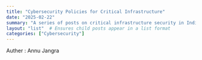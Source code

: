 ```yaml
---
title: "Cybersecurity Policies for Critical Infrastructure"
date: "2025-02-22"
summary: "A series of posts on critical infrastructure security in India."
layout: "list"  # Ensures child posts appear in a list format
categories: ["Cybersecurity"]
---
```

Auther : Annu Jangra
